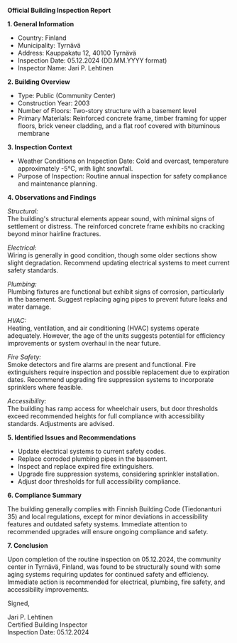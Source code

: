 **Official Building Inspection Report**

**1. General Information**

- Country: Finland
- Municipality: Tyrnävä
- Address: Kauppakatu 12, 40100 Tyrnävä
- Inspection Date: 05.12.2024 (DD.MM.YYYY format)
- Inspector Name: Jari P. Lehtinen

**2. Building Overview**

- Type: Public (Community Center)
- Construction Year: 2003
- Number of Floors: Two-story structure with a basement level
- Primary Materials: Reinforced concrete frame, timber framing for upper floors, brick veneer cladding, and a flat roof covered with bituminous membrane

**3. Inspection Context**

- Weather Conditions on Inspection Date: Cold and overcast, temperature approximately -5°C, with light snowfall.
- Purpose of Inspection: Routine annual inspection for safety compliance and maintenance planning.

**4. Observations and Findings**

*Structural:*  
The building's structural elements appear sound, with minimal signs of settlement or distress. The reinforced concrete frame exhibits no cracking beyond minor hairline fractures.

*Electrical:*  
Wiring is generally in good condition, though some older sections show slight degradation. Recommend updating electrical systems to meet current safety standards.

*Plumbing:*  
Plumbing fixtures are functional but exhibit signs of corrosion, particularly in the basement. Suggest replacing aging pipes to prevent future leaks and water damage.

*HVAC:*  
Heating, ventilation, and air conditioning (HVAC) systems operate adequately. However, the age of the units suggests potential for efficiency improvements or system overhaul in the near future.

*Fire Safety:*  
Smoke detectors and fire alarms are present and functional. Fire extinguishers require inspection and possible replacement due to expiration dates. Recommend upgrading fire suppression systems to incorporate sprinklers where feasible.

*Accessibility:*  
The building has ramp access for wheelchair users, but door thresholds exceed recommended heights for full compliance with accessibility standards. Adjustments are advised.

**5. Identified Issues and Recommendations**

- Update electrical systems to current safety codes.
- Replace corroded plumbing pipes in the basement.
- Inspect and replace expired fire extinguishers.
- Upgrade fire suppression systems, considering sprinkler installation.
- Adjust door thresholds for full accessibility compliance.

**6. Compliance Summary**

The building generally complies with Finnish Building Code (Tiedonanturi 35) and local regulations, except for minor deviations in accessibility features and outdated safety systems. Immediate attention to recommended upgrades will ensure ongoing compliance and safety.

**7. Conclusion**

Upon completion of the routine inspection on 05.12.2024, the community center in Tyrnävä, Finland, was found to be structurally sound with some aging systems requiring updates for continued safety and efficiency. Immediate action is recommended for electrical, plumbing, fire safety, and accessibility improvements. 

Signed,

Jari P. Lehtinen  
Certified Building Inspector  
Inspection Date: 05.12.2024